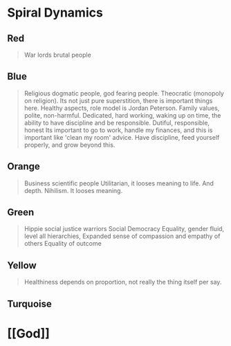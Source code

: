 # Spiral Dynamics
## Red
> War lords brutal people

## Blue
> Religious dogmatic people, god fearing people. Theocratic (monopoly on religion).
> Its not just pure superstition, there is important things here. Healthy aspects, role model is Jordan Peterson.
> Family values, polite, non-harmful. 
> Dedicated, hard working, waking up on time, the ability to have discipline and be responsible.
> Dutiful, responsible, honest
> Its important to go to work, handle my finances, and this is important like 'clean my room' advice. 
> Have discipline, feed yourself properly, and grow beyond this.

## Orange
> Business scientific people
>  Utilitarian, it looses meaning to life. And depth.
>  Nihilism. It looses meaning. 

## Green
> Hippie social justice warriors
> Social Democracy
> Equality, gender fluid, level all hierarchies,
> Expanded sense of compassion and empathy of others
> Equality of outcome

## Yellow

> Healthiness depends on proportion, not really the thing itself per say.
> 

## Turquoise




# [[God]]